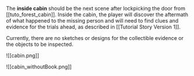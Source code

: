 The **inside cabin** should be the next scene after lockpicking the door from [[tuto_forest_cabin]]. Inside the cabin, the player will discover the aftermath of what happened to the missing person and will need to find clues and evidence for the trials ahead, as described in [[Tutorial Story Version 1]].

Currently, there are no sketches or designs for the collectible evidence or the objects to be inspected.

![[cabin.png]]

![[cabin_withoutBook.png]]
